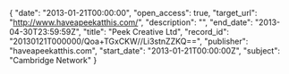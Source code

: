 {
  "date": "2013-01-21T00:00:00", 
  "open_access": true, 
  "target_url": "http://www.haveapeekatthis.com/", 
  "description": "", 
  "end_date": "2013-04-30T23:59:59Z", 
  "title": "Peek Creative Ltd", 
  "record_id": "20130121T000000/Qoa+TGxCKW//Li3stnZZKQ==", 
  "publisher": "haveapeekatthis.com", 
  "start_date": "2013-01-21T00:00:00Z", 
  "subject": "Cambridge Network"
}


